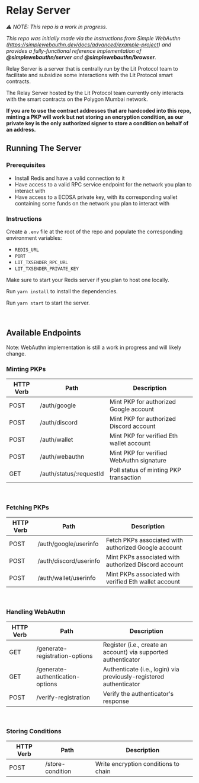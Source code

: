 # Relay Server

_⚠️ NOTE: This repo is a work in progress._

_This repo was initially made via the instructions from Simple WebAuthn (https://simplewebauthn.dev/docs/advanced/example-project) and provides a fully-functional reference implementation of **@simplewebauthn/server** and **@simplewebauthn/browser**._

Relay Server is a server that is centrally run by the Lit Protocol team to facilitate and subsidize some interactions with the Lit Protocol smart contracts.

The Relay Server hosted by the Lit Protocol team currently only interacts with the smart contracts on the Polygon Mumbai network.

**If you are to use the contract addresses that are hardcoded into this repo, minting a PKP will work but not storing an encryption condition, as our private key is the only authorized signer to store a condition on behalf of an address.**

## Running The Server

### Prerequisites

-   Install Redis and have a valid connection to it
-   Have access to a valid RPC service endpoint for the network you plan to interact with
-   Have access to a ECDSA private key, with its corresponding wallet containing some funds on the network you plan to interact with

### Instructions

Create a `.env` file at the root of the repo and populate the corresponding environment variables:

-   `REDIS_URL`
-   `PORT`
-   `LIT_TXSENDER_RPC_URL`
-   `LIT_TXSENDER_PRIVATE_KEY`

Make sure to start your Redis server if you plan to host one locally.

Run `yarn install` to install the dependencies.

Run `yarn start` to start the server.

</br>

## Available Endpoints

Note: WebAuthn implementation is still a work in progress and will likely change.

### Minting PKPs

| HTTP Verb | Path                    | Description                              |
| --------- | ----------------------- | ---------------------------------------- |
| POST      | /auth/google            | Mint PKP for authorized Google account   |
| POST      | /auth/discord           | Mint PKP for authorized Discord account  |
| POST      | /auth/wallet            | Mint PKP for verified Eth wallet account |
| POST      | /auth/webauthn          | Mint PKP for verified WebAuthn signature |
| GET       | /auth/status/:requestId | Poll status of minting PKP transaction   |

</br>

### Fetching PKPs

| HTTP Verb | Path                   | Description                                           |
| --------- | ---------------------- | ----------------------------------------------------- |
| POST      | /auth/google/userinfo  | Fetch PKPs associated with authorized Google account  |
| POST      | /auth/discord/userinfo | Mint PKPs associated with authorized Discord account  |
| POST      | /auth/wallet/userinfo  | Mint PKPs associated with verified Eth wallet account |

</br>

### Handling WebAuthn

| HTTP Verb | Path                             | Description                                                        |
| --------- | -------------------------------- | ------------------------------------------------------------------ |
| GET       | /generate-registration-options   | Register (i.e., create an account) via supported authenticator     |
| GET       | /generate-authentication-options | Authenticate (i.e., login) via previously-registered authenticator |
| POST      | /verify-registration             | Verify the authenticator's response                                |

</br>

### Storing Conditions

| HTTP Verb | Path             | Description                          |
| --------- | ---------------- | ------------------------------------ |
| POST      | /store-condition | Write encryption conditions to chain |

